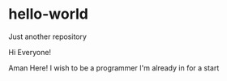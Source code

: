# hello-world
Just another repository


Hi Everyone!

Aman Here! I wish to be a programmer
I'm already in for a start
